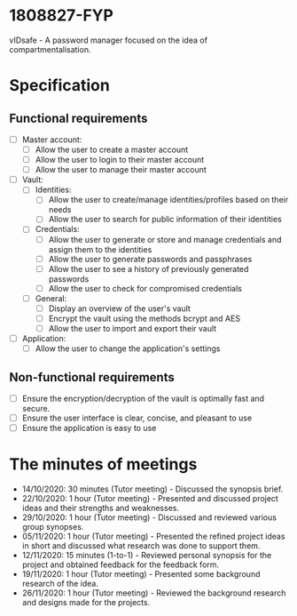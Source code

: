 # 1808827-FYP

vIDsafe - A password manager focused on the idea of compartmentalisation.

# Specification

## Functional requirements

- [ ] Master account:
	- [ ] Allow the user to create a master account
	- [ ] Allow the user to login to their master account
	- [ ] Allow the user to manage their master account
- [ ] Vault:
	- [ ] Identities:	
		- [ ] Allow the user to create/manage identities/profiles based on their needs
		- [ ] Allow the user to search for public information of their identities
	- [ ] Credentials:
		- [ ] Allow the user to generate or store and manage credentials and assign them to the identities
		- [ ] Allow the user to generate passwords and passphrases
		- [ ] Allow the user to see a history of previously generated passwords
		- [ ] Allow the user to check for compromised credentials
	- [ ] General:
		- [ ] Display an overview of the user's vault
		- [ ] Encrypt the vault using the methods bcrypt and AES
		- [ ] Allow the user to import and export their vault
- [ ] Application:
	- [ ] Allow the user to change the application's settings

## Non-functional requirements

- [ ] Ensure the encryption/decryption of the vault is optimally fast and secure.
- [ ] Ensure the user interface is clear, concise, and pleasant to use
- [ ] Ensure the application is easy to use

# The minutes of meetings

- 14/10/2020: 30 minutes (Tutor meeting) -  Discussed the synopsis brief.
- 22/10/2020: 1 hour	(Tutor meeting) -  Presented and discussed project ideas and their strengths and weaknesses.
- 29/10/2020: 1 hour	(Tutor meeting) -  Discussed and reviewed various group synopses.
- 05/11/2020: 1 hour	(Tutor meeting) -  Presented the refined project ideas in short and discussed what research was done to support them.
- 12/11/2020: 15 minutes (1-to-1) -  Reviewed personal synopsis for the project and obtained feedback for the feedback form.
- 19/11/2020: 1 hour	(Tutor meeting) -  Presented some background research of the idea.
- 26/11/2020: 1 hour	(Tutor meeting) -  Reviewed the background research and designs made for the projects.
